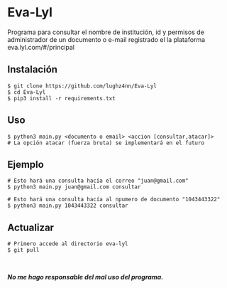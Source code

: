 # Eva-Lyl
Programa para consultar el nombre de institución, id y permisos de administrador de un documento o e-mail registrado el la plataforma eva.lyl.com/#/principal

## Instalación
```console
$ git clone https://github.com/lughz4nn/Eva-Lyl
$ cd Eva-Lyl
$ pip3 install -r requirements.txt
```

## Uso
```console
$ python3 main.py <documento o email> <accion [consultar,atacar]>
# La opción atacar (fuerza bruta) se implementará en el futuro
```

## Ejemplo
```console
# Esto hará una consulta hacía el correo "juan@gmail.com"
$ python3 main.py juan@gmail.com consultar

# Esto hará una consulta hacía al npumero de documento "1043443322"
$ python3 main.py 1043443322 consultar
```

## Actualizar
```console
# Primero accede al directorio eva-lyl
$ git pull
```

<br/>

<p style="text-align: center;">
<footer>
    <strong><i>No me hago responsable del mal uso del programa.</i></strong>
</footer>
</p>
